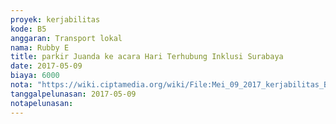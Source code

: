 ```yaml
---
proyek: kerjabilitas
kode: B5
anggaran: Transport lokal
nama: Rubby E
title: parkir Juanda ke acara Hari Terhubung Inklusi Surabaya
date: 2017-05-09
biaya: 6000
nota: "https://wiki.ciptamedia.org/wiki/File:Mei_09_2017_kerjabilitas_B5_parkir_rubby.jpg"
tanggalpelunasan: 2017-05-09
notapelunasan:
---
```

